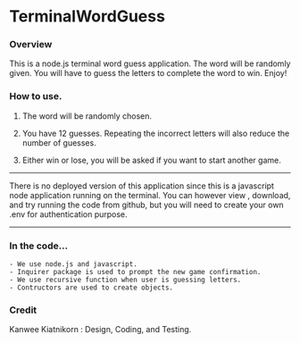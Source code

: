 # TerminalWordGuess

### Overview
This is a node.js terminal word guess application.  The word will be randomly given.  You will have to guess the letters to complete the word to win. Enjoy!

### How to use.
1. The word will be randomly chosen.

2. You have 12 guesses.   Repeating the incorrect letters will also reduce the number of guesses.

3. Either win or lose, you will be asked if you want to start another game.


---

There is no deployed version of this application since this is a javascript node application running on the terminal.   You can however view , download, and try running the code from github, but you will need to create your own .env for authentication purpose.

---

### In the code...
    - We use node.js and javascript.
    - Inquirer package is used to prompt the new game confirmation.
    - We use recursive function when user is guessing letters.
    - Contructors are used to create objects.

### Credit
Kanwee Kiatnikorn : Design, Coding, and Testing.
